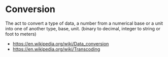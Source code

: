 # Conversion

The act to convert a type of data, a number from a numerical base or a unit into one of another type, base, unit.
(binary to decimal, integer to string or foot to meters)

* <https://en.wikipedia.org/wiki/Data_conversion>
* <https://en.wikipedia.org/wiki/Transcoding>
